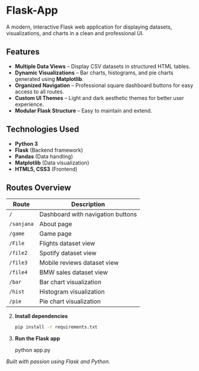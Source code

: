 # Flask-App

A modern, interactive Flask web application for displaying datasets, visualizations, and charts in a clean and professional UI.

##  Features
-  **Multiple Data Views** – Display CSV datasets in structured HTML tables.
-  **Dynamic Visualizations** – Bar charts, histograms, and pie charts generated using **Matplotlib**.
-  **Organized Navigation** – Professional square dashboard buttons for easy access to all routes.
-  **Custom UI Themes** – Light and dark aesthetic themes for better user experience.
-  **Modular Flask Structure** – Easy to maintain and extend.

## Technologies Used
- **Python 3**
- **Flask** (Backend framework)
- **Pandas** (Data handling)
- **Matplotlib** (Data visualization)
- **HTML5, CSS3** (Frontend)

##  Routes Overview
| Route        | Description |
|--------------|-------------|
| `/`          | Dashboard with navigation buttons |
| `/sanjana`   | About page |
| `/game`      | Game page |
| `/File`      | Flights dataset view |
| `/file2`     | Spotify dataset view |
| `/file3`     | Mobile reviews dataset view |
| `/file4`     | BMW sales dataset view |
| `/bar`       | Bar chart visualization |
| `/hist`      | Histogram visualization |
| `/pie`       | Pie chart visualization |


2. **Install dependencies**

   ```bash
   pip install -r requirements.txt
   ```

3. **Run the Flask app**

   
   python app.py
  

 *Built with passion using Flask and Python.*

```

